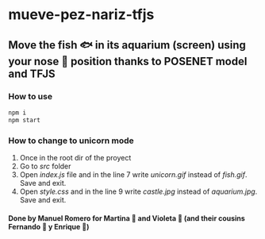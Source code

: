 # mueve-pez-nariz-tfjs
## Move the fish 🐟 in its aquarium (screen) using your nose 👃 position thanks to POSENET model and TFJS

### How to use

```js
npm i
npm start
```

### How to change to unicorn mode
1. Once in the root dir of the proyect
2. Go to *src* folder
3. Open *index.js* file and in the line 7 write *unicorn.gif* instead of *fish.gif*. Save and exit.
4. Open *style.css* and in the line 9 write *castle.jpg* instead of *aquarium.jpg*. Save and exit.
#### Done by Manuel Romero for Martina :woman: and Violeta :girl: (and their cousins Fernando :boy: y Enrique :boy:)